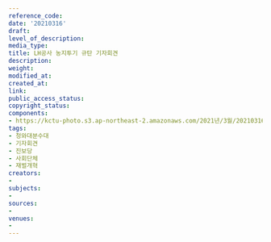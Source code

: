 ```yaml
---
reference_code: 
date: '20210316'
draft: 
level_of_description: 
media_type: 
title: LH공사 농지투기 규탄 기자회견
description: 
weight: 
modified_at: 
created_at: 
link: 
public_access_status: 
copyright_status: 
components:
- https://kctu-photo.s3.ap-northeast-2.amazonaws.com/2021년/3월/20210316-LH공사+농지투기+규탄+기자회견_청와대분수대_기자회견_진보당_사회단체_재벌개혁/_1DX0271.jpg
tags:
- 청와대분수대
- 기자회견
- 진보당
- 사회단체
- 재벌개혁
creators:
- 
subjects:
- 
sources:
- 
venues:
- 
---
```

